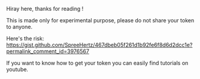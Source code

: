 Hiray here, thanks for reading !


This is made only for experimental purpose, please do not share your token to anyone.

Here's the risk:
https://gist.github.com/SpreeHertz/467dbeb05f261d1b92fe6f8d6d2dcc1e?permalink_comment_id=3976567

If you want to know how to get your token you can easily find tutorials on youtube.
